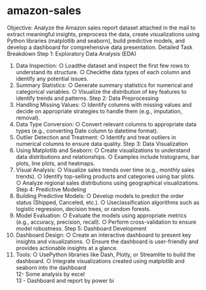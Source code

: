 # amazon-sales
Objective:
 Analyze the Amazon sales report dataset attached in the mail to extract meaningful insights,
 preprocess the data, create visualizations using Python libraries (matplotlib and seaborn),
 build predictive models, and develop a dashboard for comprehensive data presentation.
 Detailed Task Breakdown
 Step 1: Exploratory Data Analysis (EDA)
 1. Data Inspection:
 ○ Loadthe dataset and inspect the first few rows to understand its structure.
 ○ Checkthe data types of each column and identify any potential issues.
 2. Summary Statistics:
 ○ Generate summary statistics for numerical and categorical variables.
 ○ Visualize the distribution of key features to identify trends and patterns.
 Step 2: Data Preprocessing
 1. Handling Missing Values:
 ○ Identify columns with missing values and decide on appropriate strategies to
 handle them (e.g., imputation, removal).
 2. Data Type Conversion:
 ○ Convert relevant columns to appropriate data types (e.g., converting Date
 column to datetime format).
 3. Outlier Detection and Treatment:
 ○ Identify and treat outliers in numerical columns to ensure data quality.
 Step 3: Data Visualization
 1. Using Matplotlib and Seaborn:
 ○ Create visualizations to understand data distributions and relationships.
 ○ Examples include histograms, bar plots, line plots, and heatmaps.
 2. Visual Analysis:
 ○ Visualize sales trends over time (e.g., monthly sales trends).
 ○ Identify top-selling products and categories using bar plots.
 ○ Analyze regional sales distributions using geographical visualizations.
 Step 4: Predictive Modeling
 1. Building Predictive Models:
 ○ Develop models to predict the order status (Shipped, Canceled, etc.).
 ○ Useclassification algorithms such as logistic regression, decision trees, or
 random forests.
2. Model Evaluation:
 ○ Evaluate the models using appropriate metrics (e.g., accuracy, precision,
 recall).
 ○ Perform cross-validation to ensure model robustness.
 Step 5: Dashboard Development
 1. Dashboard Design:
 ○ Create an interactive dashboard to present key insights and visualizations.
 ○ Ensure the dashboard is user-friendly and provides actionable insights at a
 glance.
 2. Tools:
 ○ UsePython libraries like Dash, Plotly, or Streamlite to build the dashboard.
 ○ Integrate visualizations created using matplotlib and seaborn into the
 dashboard    
   12- Some analysis by excel    
   13 - Dashboard and report by power bi   
